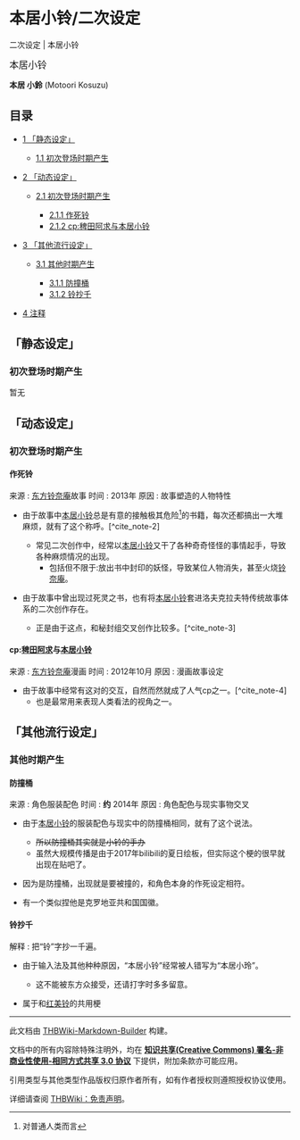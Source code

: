 # 本居小铃/二次设定

<!-- source html: G:\repos\THBWiki-Markdown-Builder\THBWikiMarkdown\Temp\main\f\f8\ns0%3A%E6%9C%AC%E5%B1%85%E5%B0%8F%E9%93%83%2F%E4%BA%8C%E6%AC%A1%E8%AE%BE%E5%AE%9A.html -->

二次设定 | 本居小铃

  
<big>本居小铃</big>  

 **本居 小鈴**  (Motoori Kosuzu)
  

## 目录

- [1 「静态设定」](#「静态设定」)

  - [1.1 初次登场时期产生](#初次登场时期产生)



- [2 「动态设定」](#「动态设定」)

  - [2.1 初次登场时期产生](#初次登场时期产生_2)

    - [2.1.1 作死铃](#作死铃)
    - [2.1.2 cp:稗田阿求与本居小铃](#cp:稗田阿求与本居小铃)






- [3 「其他流行设定」](#「其他流行设定」)

  - [3.1 其他时期产生](#其他时期产生)

    - [3.1.1 防撞桶](#防撞桶)
    - [3.1.2 铃抄千](#铃抄千)






- [4 注释](#注释)




## 「静态设定」
### 初次登场时期产生
  
暂无
  

## 「动态设定」
### 初次登场时期产生
#### 作死铃
来源
: [东方铃奈庵](./东方铃奈庵.md)故事
时间
: 2013年
原因
: 故事塑造的人物特性

- 由于故事中[本居小铃](./本居小铃.md)总是有意的接触极其危险[^cite_note-1]的书籍，每次还都搞出一大堆麻烦，就有了这个称呼。[^cite_note-2]
  - 常见二次创作中，经常以[本居小铃](./本居小铃.md)又干了各种奇奇怪怪的事情起手，导致各种麻烦情况的出现。
    - 包括但不限于:放出书中封印的妖怪，导致某位人物消失，甚至火烧[铃奈庵](./铃奈庵.md)。


- 由于故事中曾出现过死灵之书，也有将[本居小铃](./本居小铃.md)套进洛夫克拉夫特传统故事体系的二次创作存在。
  - 正是由于这点，和秘封组交叉创作比较多。[^cite_note-3]


#### cp:[稗田阿求](./稗田阿求.md)与[本居小铃](./本居小铃.md)
来源
: [东方铃奈庵](./东方铃奈庵.md)漫画
时间
: 2012年10月
原因
: 漫画故事设定

- 由于故事中经常有这对的交互，自然而然就成了人气cp之一。[^cite_note-4]
  - 也是最常用来表现人类看法的视角之一。


## 「其他流行设定」
### 其他时期产生
#### 防撞桶
来源
: 角色服装配色
时间
:  **约** 2014年
原因
: 角色配色与现实事物交叉

- 由于[本居小铃](./本居小铃.md)的服装配色与现实中的防撞桶相同，就有了这个说法。
  -  ~~所以防撞桶其实就是小铃的手办~~ 
  - 虽然大规模传播是由于2017年bilibili的夏日绘板，但实际这个梗的很早就出现在贴吧了。

- 因为是防撞桶，出现就是要被撞的，和角色本身的作死设定相符。
- 有一个类似捏他是克罗地亚共和国国徽。

#### 铃抄千
解释
: 把“铃”字抄一千遍。

- 由于输入法及其他种种原因，“本居小铃”经常被人错写为“本居小玲”。
  - 这不能被东方众接受，还请打字时多多留意。

- 属于和[红美铃](./红美铃.md)的共用梗


[^cite_note-1]: 对普通人类而言





---

此文档由 [THBWiki-Markdown-Builder](https://github.com/Delsin-Yu/THBWiki-Markdown-Builder) 构建。

文档中的所有内容除特殊注明外，均在 [**知识共享(Creative Commons) 署名-非商业性使用-相同方式共享 3.0 协议**](https://creativecommons.org/licenses/by-sa/3.0/deed.zh-hans) 下提供，附加条款亦可能应用。

引用类型与其他类型作品版权归原作者所有，如有作者授权则遵照授权协议使用。

详细请查阅 [THBWiki：免责声明](https://thbwiki.cc/THBWiki:%E5%85%8D%E8%B4%A3%E5%A3%B0%E6%98%8E)。

